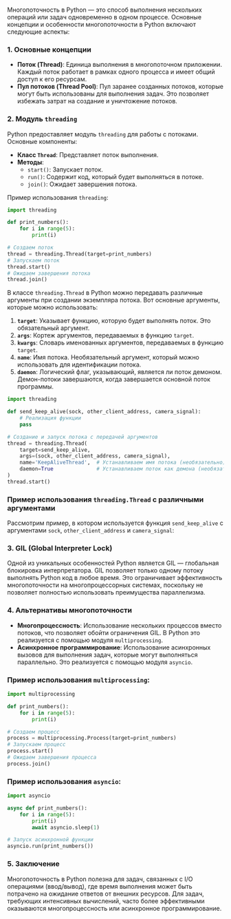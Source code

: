 ```python

```
Многопоточность в Python — это способ выполнения нескольких операций или задач одновременно в одном процессе. Основные концепции и особенности многопоточности в Python включают следующие аспекты:

### 1. Основные концепции

- **Поток (Thread)**: Единица выполнения в многопоточном приложении. Каждый поток работает в рамках одного процесса и имеет общий доступ к его ресурсам.
- **Пул потоков (Thread Pool)**: Пул заранее созданных потоков, которые могут быть использованы для выполнения задач. Это позволяет избежать затрат на создание и уничтожение потоков.

### 2. Модуль `threading`

Python предоставляет модуль `threading` для работы с потоками. Основные компоненты:

- **Класс `Thread`**: Представляет поток выполнения.
- **Методы**:
    - `start()`: Запускает поток.
    - `run()`: Содержит код, который будет выполняться в потоке.
    - `join()`: Ожидает завершения потока.

Пример использования `threading`:

```python
import threading

def print_numbers():
    for i in range(5):
        print(i)

# Создаем поток
thread = threading.Thread(target=print_numbers)
# Запускаем поток
thread.start()
# Ожидаем завершения потока
thread.join()
```

В классе `threading.Thread` в Python можно передавать различные аргументы при создании экземпляра потока. Вот основные аргументы, которые можно использовать:

1. **`target`**: Указывает функцию, которую будет выполнять поток. Это обязательный аргумент.
2. **`args`**: Кортеж аргументов, передаваемых в функцию `target`.
3. **`kwargs`**: Словарь именованных аргументов, передаваемых в функцию `target`.
4. **`name`**: Имя потока. Необязательный аргумент, который можно использовать для идентификации потока.
5. **`daemon`**: Логический флаг, указывающий, является ли поток демоном. Демон-потоки завершаются, когда завершается основной поток программы.

```python
import threading

def send_keep_alive(sock, other_client_address, camera_signal):
    # Реализация функции
    pass

# Создание и запуск потока с передачей аргументов
thread = threading.Thread(
    target=send_keep_alive, 
    args=(sock, other_client_address, camera_signal),
    name='KeepAliveThread',  # Устанавливаем имя потока (необязательно)
    daemon=True              # Устанавливаем поток как демона (необязательно)
)
thread.start()
```
### Пример использования `threading.Thread` с различными аргументами

Рассмотрим пример, в котором используется функция `send_keep_alive` с аргументами `sock`, `other_client_address` и `camera_signal`:
### 3. GIL (Global Interpreter Lock)

Одной из уникальных особенностей Python является GIL — глобальная блокировка интерпретатора. GIL позволяет только одному потоку выполнять Python код в любое время. Это ограничивает эффективность многопоточности на многопроцессорных системах, поскольку не позволяет полностью использовать преимущества параллелизма.

### 4. Альтернативы многопоточности

- **Многопроцессность**: Использование нескольких процессов вместо потоков, что позволяет обойти ограничения GIL. В Python это реализуется с помощью модуля `multiprocessing`.
- **Асинхронное программирование**: Использование асинхронных вызовов для выполнения задач, которые могут выполняться параллельно. Это реализуется с помощью модуля `asyncio`.

### Пример использования `multiprocessing`:

```python
import multiprocessing

def print_numbers():
    for i in range(5):
        print(i)

# Создаем процесс
process = multiprocessing.Process(target=print_numbers)
# Запускаем процесс
process.start()
# Ожидаем завершения процесса
process.join()
```

### Пример использования `asyncio`:

```python
import asyncio

async def print_numbers():
    for i in range(5):
        print(i)
        await asyncio.sleep(1)

# Запуск асинхронной функции
asyncio.run(print_numbers())

```

### 5. Заключение

Многопоточность в Python полезна для задач, связанных с I/O операциями (ввод/вывод), где время выполнения может быть потрачено на ожидание ответов от внешних ресурсов. Для задач, требующих интенсивных вычислений, часто более эффективными оказываются многопроцессность или асинхронное программирование.

